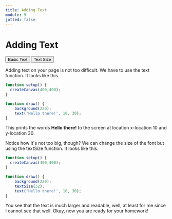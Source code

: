 ```yaml
---
title: Adding Text
module: 9
jotted: false
---
```


# Adding Text

<div class="tab">
    <button class="tablinks active" onclick="openTab(event, 'Basic')">Basic Text</button>
    <button class="tablinks" onclick="openTab(event, 'Size')">Text Size</button>
</div>
<!-- Tab content -->
<div id="Basic" class="tabcontent" style="display:block">

<div class="tabhtml" markdown="1">

Adding text on your page is not too difficult.  We have to use the text function.  It looks like this.

```js
function setup() {
  createCanvas(400,400);
}

function draw() {
    background(220);
    text('Hello there!', 10, 30);
}
```

This prints the words **Hello there!** to the screen at location x-location 10 and y-location 30.

</div>
</div>
<div id="Size" class="tabcontent" style="display:block">

<div class="tabhtml" markdown="1">


Notice how it's not too big, though?  We can change the size of the font but using the textSize function.  It looks like this.

```js
function setup() {
  createCanvas(400,400);
}

function draw() {
    background(220);
    textSize(32);
    text('Hello there!', 10, 30);
}
```

You see that the text is much larger and readable, well, at least for me since I cannot see that well. Okay, now you are ready for your homework!
</div>
</div>